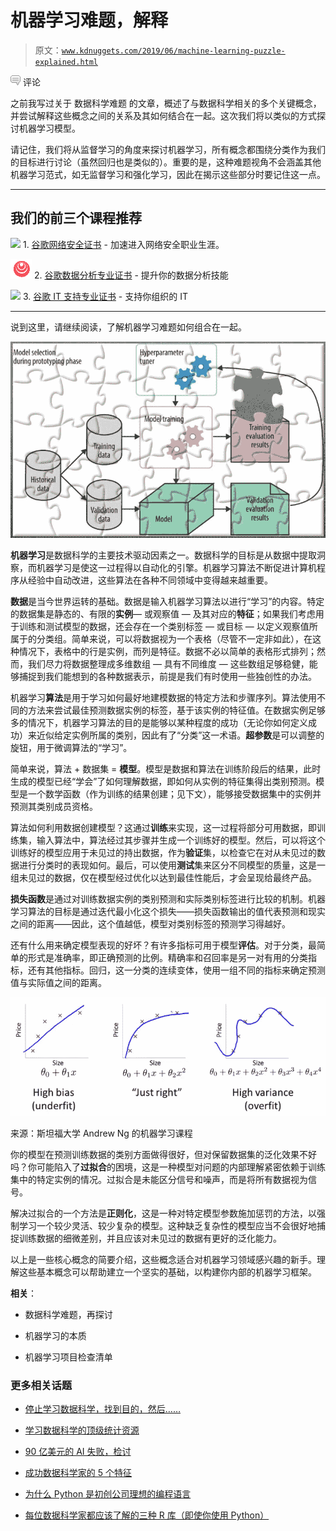 # 机器学习难题，解释

> 原文：[`www.kdnuggets.com/2019/06/machine-learning-puzzle-explained.html`](https://www.kdnuggets.com/2019/06/machine-learning-puzzle-explained.html)

![c](img/3d9c022da2d331bb56691a9617b91b90.png) 评论

之前我写过关于 数据科学难题 的文章，概述了与数据科学相关的多个关键概念，并尝试解释这些概念之间的关系及其如何结合在一起。这次我们将以类似的方式探讨机器学习模型。

请记住，我们将从监督学习的角度来探讨机器学习，所有概念都围绕分类作为我们的目标进行讨论（虽然回归也是类似的）。重要的是，这种难题视角不会涵盖其他机器学习范式，如无监督学习和强化学习，因此在揭示这些部分时要记住这一点。

* * *

## 我们的前三个课程推荐

![](img/0244c01ba9267c002ef39d4907e0b8fb.png) 1\. [谷歌网络安全证书](https://www.kdnuggets.com/google-cybersecurity) - 加速进入网络安全职业生涯。

![](img/e225c49c3c91745821c8c0368bf04711.png) 2\. [谷歌数据分析专业证书](https://www.kdnuggets.com/google-data-analytics) - 提升你的数据分析技能

![](img/0244c01ba9267c002ef39d4907e0b8fb.png) 3\. [谷歌 IT 支持专业证书](https://www.kdnuggets.com/google-itsupport) - 支持你组织的 IT

* * *

说到这里，请继续阅读，了解机器学习难题如何组合在一起。

![机器学习难题](img/8b7c9c27b37acd89e10122aa5c4922b6.png)

**机器学习**是数据科学的主要技术驱动因素之一。数据科学的目标是从数据中提取洞察，而机器学习是使这一过程得以自动化的引擎。机器学习算法不断促进计算机程序从经验中自动改进，这些算法在各种不同领域中变得越来越重要。

**数据**是当今世界运转的基础。数据是输入机器学习算法以进行“学习”的内容。特定的数据集是静态的、有限的**实例**— 或观察值 — 及其对应的**特征**；如果我们考虑用于训练和测试模型的数据，还会存在一个类别标签 — 或目标 — 以定义观察值所属于的分类组。简单来说，可以将数据视为一个表格（尽管不一定非如此），在这种情况下，表格中的行是实例，而列是特征。数据不必以简单的表格形式排列；然而，我们尽力将数据整理成多维数组 — 具有不同维度 — 这些数组足够稳健，能够捕捉到我们能想到的各种数据表示，前提是我们有时使用一些独创性的办法。

机器学习**算法**是用于学习如何最好地建模数据的特定方法和步骤序列。算法使用不同的方法来尝试最佳预测数据实例的标签，基于该实例的特征值。在数据实例足够多的情况下，机器学习算法的目的是能够以某种程度的成功（无论你如何定义成功）来近似给定实例所属的类别，因此有了“分类”这一术语。**超参数**是可以调整的旋钮，用于微调算法的“学习”。

简单来说，算法 + 数据集 = **模型**。模型是数据和算法在训练阶段后的结果，此时生成的模型已经“学会”了如何理解数据，即如何从实例的特征集得出类别预测。模型是一个数学函数（作为训练的结果创建；见下文），能够接受数据集中的实例并预测其类别成员资格。

算法如何利用数据创建模型？这通过**训练**来实现，这一过程将部分可用数据，即训练集，输入算法中，算法经过其步骤并生成一个训练好的模型。然后，可以将这个训练好的模型应用于未见过的持出数据，作为**验证**集，以检查它在对从未见过的数据进行分类时的表现如何。最后，可以使用**测试**集来区分不同模型的质量，这是一组未见过的数据，仅在模型经过优化以达到最佳性能后，才会呈现给最终产品。

**损失函数**是通过对训练数据实例的类别预测和实际类别标签进行比较的机制。机器学习算法的目标是通过迭代最小化这个损失——损失函数输出的值代表预测和现实之间的距离——因此，这个值越低，模型对类别标签的预测学习得越好。

还有什么用来确定模型表现的好坏？有许多指标可用于模型**评估**。对于分类，最简单的形式是准确率，即正确预测的比例。精确率和召回率是另一对有用的分类指标，还有其他指标。回归，这一分类的连续变体，使用一组不同的指标来确定预测值与实际值之间的距离。

![图像](img/628c051fa81b348e055c44294678c8d2.png)

来源：斯坦福大学 Andrew Ng 的机器学习课程

你的模型在预测训练数据的类别方面做得很好，但对保留数据集的泛化效果不好吗？你可能陷入了**过拟合**的困境，这是一种模型对问题的内部理解紧密依赖于训练集中的特定实例的情况。过拟合是未能区分信号和噪声，而是将所有数据视为信号。

解决过拟合的一个方法是**正则化**，这是一种对特定模型参数施加惩罚的方法，以强制学习一个较少灵活、较少复杂的模型。这种缺乏复杂性的模型应当不会很好地捕捉训练数据的细微差别，并且应该对未见过的数据有更好的泛化能力。

以上是一些核心概念的简要介绍，这些概念适合对机器学习领域感兴趣的新手。理解这些基本概念可以帮助建立一个坚实的基础，以构建你内部的机器学习框架。

**相关**：

+   数据科学难题，再探讨

+   机器学习的本质

+   机器学习项目检查清单

### 更多相关话题

+   [停止学习数据科学，找到目的，然后……](https://www.kdnuggets.com/2021/12/stop-learning-data-science-find-purpose.html)

+   [学习数据科学的顶级统计资源](https://www.kdnuggets.com/2021/12/springboard-top-resources-learn-data-science-statistics.html)

+   [90 亿美元的 AI 失败，检讨](https://www.kdnuggets.com/2021/12/9b-ai-failure-examined.html)

+   [成功数据科学家的 5 个特征](https://www.kdnuggets.com/2021/12/5-characteristics-successful-data-scientist.html)

+   [为什么 Python 是初创公司理想的编程语言](https://www.kdnuggets.com/2021/12/makes-python-ideal-programming-language-startups.html)

+   [每位数据科学家都应该了解的三种 R 库（即使你使用 Python）](https://www.kdnuggets.com/2021/12/three-r-libraries-every-data-scientist-know-even-python.html)
